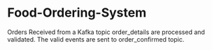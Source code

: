 # Food-Ordering-System

Orders Received from a Kafka topic order_details are processed and validated. The valid events are sent to order_confirmed topic.
